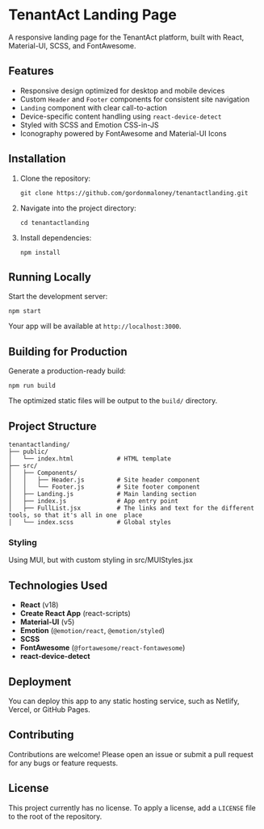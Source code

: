 # TenantAct Landing Page

A responsive landing page for the TenantAct platform, built with React, Material-UI, SCSS, and FontAwesome.

## Features

- Responsive design optimized for desktop and mobile devices
- Custom `Header` and `Footer` components for consistent site navigation
- `Landing` component with clear call-to-action
- Device-specific content handling using `react-device-detect`
- Styled with SCSS and Emotion CSS-in-JS
- Iconography powered by FontAwesome and Material-UI Icons

## Installation

1. Clone the repository:
   ```
   git clone https://github.com/gordonmaloney/tenantactlanding.git
   ```
2. Navigate into the project directory:
   ```
   cd tenantactlanding
   ```
3. Install dependencies:
   ```
   npm install
   ```

## Running Locally

Start the development server:

```
npm start
```

Your app will be available at `http://localhost:3000`.

## Building for Production

Generate a production-ready build:

```
npm run build
```

The optimized static files will be output to the `build/` directory.

## Project Structure

```
tenantactlanding/
├── public/
│   └── index.html            # HTML template
├── src/
│   ├── Components/
│   │   ├── Header.js         # Site header component
│   │   └── Footer.js         # Site footer component
│   ├── Landing.js            # Main landing section
│   ├── index.js              # App entry point
│   ├── FullList.jsx          # The links and text for the different tools, so that it's all in one  place
│   └── index.scss            # Global styles
```


### Styling
Using MUI, but with custom styling in src/MUIStyles.jsx


## Technologies Used

- **React** (v18)
- **Create React App** (react-scripts)
- **Material-UI** (v5)
- **Emotion** (`@emotion/react`, `@emotion/styled`)
- **SCSS**
- **FontAwesome** (`@fortawesome/react-fontawesome`)
- **react-device-detect**

## Deployment

You can deploy this app to any static hosting service, such as Netlify, Vercel, or GitHub Pages.

## Contributing

Contributions are welcome! Please open an issue or submit a pull request for any bugs or feature requests.

## License

This project currently has no license. To apply a license, add a `LICENSE` file to the root of the repository.

